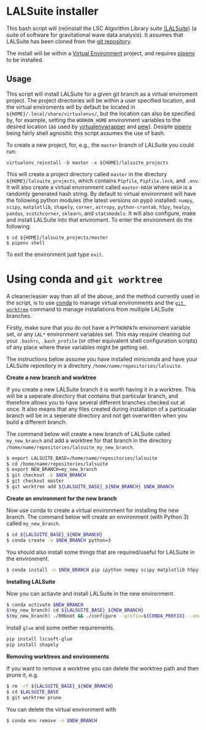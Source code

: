 # LALSuite installer

This bash script will (re)install the LSC Algorithm Library suite [(LALSuite)](https://wiki.ligo.org/DASWG/LALSuite)
(a suite of software for gravitational wave data analysis). It assumes that LALSuite has been
cloned from the [git repository](https://wiki.ligo.org/DASWG/LALSuite#Git_Repository).

The install will be within a [Virtual Environment](http://virtualenv.readthedocs.org/en/latest/index.html) project,
and requires [pipenv](https://docs.pipenv.org/index.html) to be installed.

## Usage

This script will install LALSuite for a given git branch as a virtual enviroment project. The project directories
will be within a user specified location, and the virtual enviroments will by default be located in 
`${HOME}/.local/share/virtualenvs/`, but the location can also be specified by, for example, setting the
`WORKON_HOME` environment variables to the desired location (as used by
[virtualenvwrapper](http://virtualenvwrapper.readthedocs.io/en/latest/) and [pew](https://github.com/berdario/pew)).
Desipte [pipenv](https://docs.pipenv.org/index.html) being fairly shell agnositic this script assumes the use of bash.

To create a new project, for, e.g., the `master` branch of LALSuite you could run:

    virtualenv_reinstall -b master -x ${HOME}/lalsuite_projects

This will create a project directory called `master` in the directory `${HOME}/lalsuite_projects`, which contains
`Pipfile`,  `Pipfile.lock`, and `.env`. It will also create a virtual environment called `master-HASH`
where `HASH` is a randomly generated hash string. By default to virtual environment will have the following python modules
(the latest versions on pypi)
installed: `numpy`, `scipy`, `matplotlib`, `shapely`, `corner`, `astropy`, `python-crontab`, `h5py`, `healpy`, `pandas`,
`scotchcorner`, `sklearn`, and `statsmodels`. It will also configure, make and install LALSuite into that enviroment.
To enter the environment do the following:

    $ cd ${HOME}/lalsuite_projects/master
    $ pipenv shell

To exit the environment just type `exit`.

# Using conda and `git worktree`

A cleaner/easier way than all of the above, and the method currently used in the script, is to use [conda](https://conda.io/docs/) to manage virtual
environments and the [`git worktree`](https://git-scm.com/docs/git-worktree) command to manage installations from multiple LALSuite branches.

Firstly, make sure that you do not have a `PYTHONPATH` envinoment variable set, or any `LAL*` environment variables set.
This may require cleaning out your `.bashrc`, `.bash_profile` (or other equivalent shell configuration scripts) of any place
where these variables might be getting set.

The instructions below assume you have installed miniconda and have your LALSuite repository in a directory `/home/name/repositories/lalsuite`.

**Create a new branch and worktree**

If you create a new LALSuite branch it is worth having it in a worktree. This will be a seperate directory that contains that
particular branch, and therefore allows you to have several different branches checked out at once. It also means that any
files created during installation of a particualar branch will be in a seperate directory and not get overwritten when you
build a different branch.

The command below will create a new branch of LALSuite called `my_new_branch` and add a worktree for that branch in the
directory `/home/name/repositories/lalsuite_my_new_branch`.

```bash
$ export LALSUITE_BASE=/home/name/repositories/lalsuite
$ cd /home/name/repositories/lalsuite
$ export NEW_BRANCH=my_new_branch
$ git checkout -b $NEW_BRANCH
$ git checkout master
$ git worktree add ${LALSUITE_BASE}_${NEW_BRANCH} $NEW_BRANCH
```

**Create an environment for the new branch**

Now use conda to create a virtual environment for installing the new branch. The command below will create an environment
(with Python 3) called `my_new_branch`.

```bash
$ cd ${LALSUITE_BASE}_${NEW_BRANCH}
$ conda create -n $NEW_BRANCH python=3
```

You should also install some things that are required/useful for LALSuite in the environment.

```bash
$ conda install -n $NEW_BRANCH pip ipython numpy scipy matplotlib h5py swig astropy
```

**Installing LALSuite**

Now you can actiavte and install LALSuite in the new environment.

```bash
$ conda activate $NEW_BRANCH
$(my_new_branch) cd ${LALSUITE_BASE}_${NEW_BRANCH}
$(my_new_branch) ./00boot && ./configure --prefix=${CONDA_PREFIX} --enable-swig-python && make && make install -j3
```

Install `glue` and some oether requirements.

```bash
pip install lscsoft-glue
pip install shapely
```

**Removing worktrees and environments**

If you want to remove a worktree you can delete the worktree path and then prune it, e.g.

```bash
$ rm -rf ${LALSUITE_BASE}_${NEW_BRANCH}
$ cd $LALSUITE_BASE
$ git worktree prune
```

You can delete the virtual environment with

```bash
$ conda env remove -n $NEW_BRANCH
```
